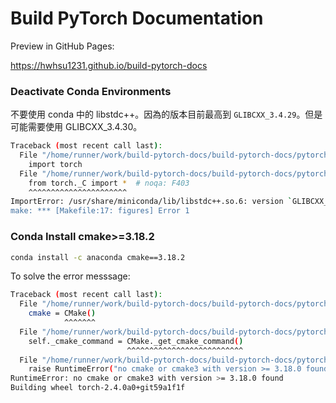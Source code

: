 # Build PyTorch Documentation

Preview in GitHub Pages: 

https://hwhsu1231.github.io/build-pytorch-docs


### Deactivate Conda Environments

不要使用 conda 中的 libstdc++。因為的版本目前最高到 `GLIBCXX_3.4.29`。但是可能需要使用 GLIBCXX_3.4.30。

```bash
Traceback (most recent call last):
  File "/home/runner/work/build-pytorch-docs/build-pytorch-docs/pytorch/docs/source/scripts/build_activation_images.py", line 11, in <module>
    import torch
  File "/home/runner/work/build-pytorch-docs/build-pytorch-docs/pytorch/torch/__init__.py", line 238, in <module>
    from torch._C import *  # noqa: F403
    ^^^^^^^^^^^^^^^^^^^^^^
ImportError: /usr/share/miniconda/lib/libstdc++.so.6: version `GLIBCXX_3.4.30' not found (required by /home/runner/work/build-pytorch-docs/build-pytorch-docs/pytorch/torch/lib/libtorch_python.so)
make: *** [Makefile:17: figures] Error 1
```

### Conda Install cmake>=3.18.2

```bash
conda install -c anaconda cmake==3.18.2
```

To solve the error messsage:

```bash
Traceback (most recent call last):
  File "/home/runner/work/build-pytorch-docs/build-pytorch-docs/pytorch/setup.py", line 349, in <module>
    cmake = CMake()
            ^^^^^^^
  File "/home/runner/work/build-pytorch-docs/build-pytorch-docs/pytorch/tools/setup_helpers/cmake.py", line 40, in __init__
    self._cmake_command = CMake._get_cmake_command()
                          ^^^^^^^^^^^^^^^^^^^^^^^^^^
  File "/home/runner/work/build-pytorch-docs/build-pytorch-docs/pytorch/tools/setup_helpers/cmake.py", line 67, in _get_cmake_command
    raise RuntimeError("no cmake or cmake3 with version >= 3.18.0 found")
RuntimeError: no cmake or cmake3 with version >= 3.18.0 found
Building wheel torch-2.4.0a0+git59a1f1f
```
